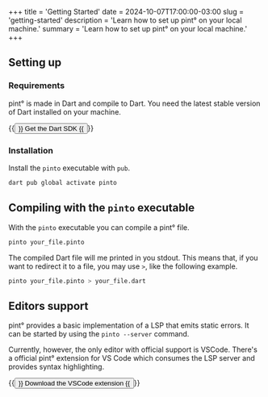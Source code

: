 +++
title = 'Getting Started'
date = 2024-10-07T17:00:00-03:00
slug = 'getting-started'
description = 'Learn how to set up pint° on your local machine.'
summary = 'Learn how to set up pint° on your local machine.'
+++

## Setting up

### Requirements

pint° is made in Dart and compile to Dart. You need the latest stable version of
Dart installed on your machine.

{{<button href="https://dart.dev/get-dart" target="_blank">}}
Get the Dart SDK
{{</button>}}

### Installation

Install the `pinto` executable with `pub`.

```sh
dart pub global activate pinto
```

## Compiling with the `pinto` executable

With the `pinto` executable you can compile a pint° file.

```sh
pinto your_file.pinto
```

The compiled Dart file will me printed in you stdout. This means that, if you
want to redirect it to a file, you may use `>`, like the following example.

```sh
pinto your_file.pinto > your_file.dart
```

## Editors support

pint° provides a basic implementation of a LSP that emits static
errors. It can be started by using the `pinto --server` command.

Currently, however, the only editor with official support is VSCode. There's a
official pint° extension for VS Code which consumes the LSP server and provides
syntax highlighting.

{{<button href="https://marketplace.visualstudio.com/items?itemName=mateusfccp.pinto">}}
Download the VSCode extension
{{</button>}}
